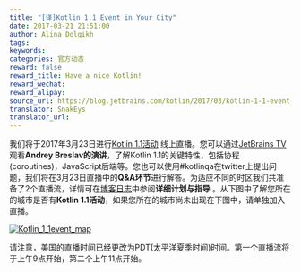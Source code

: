 ```yaml
---
title: "[译]Kotlin 1.1 Event in Your City"
date: 2017-03-21 21:51:00
author: Alina Dolgikh
tags:
keywords:
categories: 官方动态
reward: false
reward_title: Have a nice Kotlin!
reward_wechat:
reward_alipay:
source_url: https://blog.jetbrains.com/kotlin/2017/03/kotlin-1-1-event-in-your-city-2/
translator: SnakEys
translator_url:
---
```


我们将于2017年3月23日进行[Kotlin 1.1活动](https://blog.jetbrains.com/kotlin/2017/03/kotlin-1-1-event-2/#more-4726) 线上直播。您可以通过[JetBrains TV](http://jb.gg/kotlinevent1_1)观看**Andrey Breslav的演讲**，了解Kotlin 1.1的关键特性，包括协程(coroutines)，JavaScript后端等。您也可以使用#kotlinqa在twitter上提出问题，我们将在3月23日直播中的**Q&A环节**进行解答。为适应不同的时区我们共准备了2个直播流，详情可在[博客日志](https://blog.jetbrains.com/kotlin/2017/03/kotlin-1-1-event-2/#more-4726)中参阅**详细计划与指导** 。从下图中了解您所在的城市是否有**Kotlin 1.1活动**，如果您所在的城市尚未出现在下图中，请单独加入直播。


<p><a href="http://kotlinlang.org/community/talks.html?time=kotlin"><img alt="Kotlin_1_1event_map" class="size-full wp-image-4794 aligncenter" data-recalc-dims="1" src="https://i1.wp.com/blog.jetbrains.com/kotlin/files/2017/03/Kotlin_1_1event_map.png?resize=640%2C451&amp;ssl=1"/></a></p>


请注意，美国的直播时间已经更改为PDT(太平洋夏季时间)时间。第一个直播流将于上午9点开始，第二个上午11点开始。  

